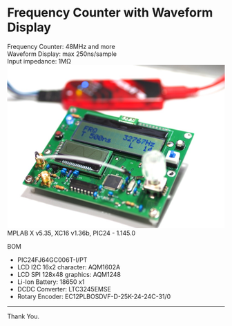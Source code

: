 # Frequency Counter with Waveform Display
Frequency Counter: 48MHz and more  
Waveform Display: max 250ns/sample  
Input impedance: 1MΩ  
![](screenshot.JPG)
MPLAB X v5.35, XC16 v1.36b, PIC24 - 1.145.0

BOM
- PIC24FJ64GC006T-I/PT
- LCD I2C 16x2 character: AQM1602A
- LCD SPI 128x48 graphics: AQM1248
- Li-Ion Battery: 18650 x1
- DCDC Converter: LTC3245EMSE
- Rotary Encoder: EC12PLBOSDVF-D-25K-24-24C-31/0   
___   
Thank You.
